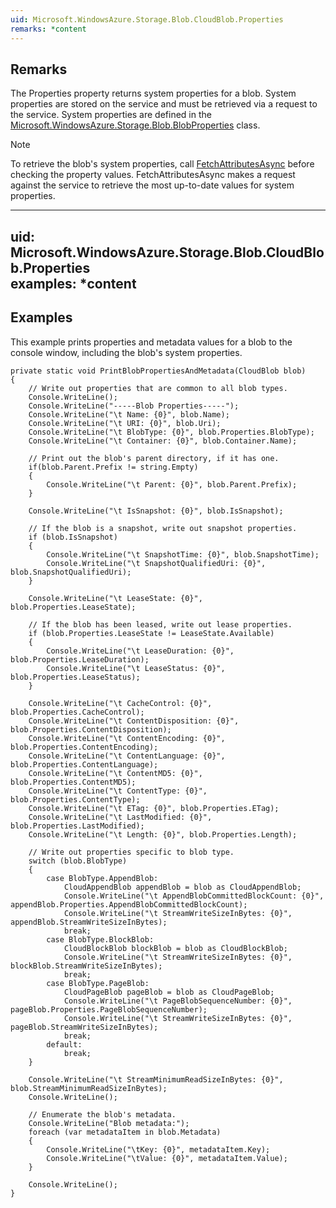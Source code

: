 ```yaml
---  
uid: Microsoft.WindowsAzure.Storage.Blob.CloudBlob.Properties  
remarks: *content  
---  
```

  
## Remarks  
 The Properties property returns system properties for a blob. System properties are stored on the service and must be retrieved via a request to the service. System  properties are defined in the [Microsoft.WindowsAzure.Storage.Blob.BlobProperties](assetId:///T:Microsoft.WindowsAzure.Storage.Blob.BlobProperties?qualifyHint=False&autoUpgrade=True) class.  
  
> [!NOTE]
>  To retrieve the blob's system properties, call [FetchAttributesAsync](assetId:///Overload:Microsoft.WindowsAzure.Storage.Blob.CloudBlob.FetchAttributesAsync?qualifyHint=False&autoUpgrade=True) before checking the property values. FetchAttributesAsync makes a request against the service to retrieve the most up-to-date values for system properties.  
  
---  
uid: Microsoft.WindowsAzure.Storage.Blob.CloudBlob.Properties  
examples: *content  
---  
  
## Examples  
 This example prints properties and metadata values for a blob to the console window, including the blob's system properties.  
  
```  
private static void PrintBlobPropertiesAndMetadata(CloudBlob blob)  
{  
    // Write out properties that are common to all blob types.  
    Console.WriteLine();  
    Console.WriteLine("-----Blob Properties-----");  
    Console.WriteLine("\t Name: {0}", blob.Name);  
    Console.WriteLine("\t URI: {0}", blob.Uri);  
    Console.WriteLine("\t BlobType: {0}", blob.Properties.BlobType);  
    Console.WriteLine("\t Container: {0}", blob.Container.Name);  
  
    // Print out the blob's parent directory, if it has one.  
    if(blob.Parent.Prefix != string.Empty)  
    {   
        Console.WriteLine("\t Parent: {0}", blob.Parent.Prefix);  
    }  
  
    Console.WriteLine("\t IsSnapshot: {0}", blob.IsSnapshot);  
  
    // If the blob is a snapshot, write out snapshot properties.  
    if (blob.IsSnapshot)  
    {  
        Console.WriteLine("\t SnapshotTime: {0}", blob.SnapshotTime);  
        Console.WriteLine("\t SnapshotQualifiedUri: {0}", blob.SnapshotQualifiedUri);  
    }  
  
    Console.WriteLine("\t LeaseState: {0}", blob.Properties.LeaseState);  
  
    // If the blob has been leased, write out lease properties.  
    if (blob.Properties.LeaseState != LeaseState.Available)  
    {  
        Console.WriteLine("\t LeaseDuration: {0}", blob.Properties.LeaseDuration);  
        Console.WriteLine("\t LeaseStatus: {0}", blob.Properties.LeaseStatus);  
    }  
  
    Console.WriteLine("\t CacheControl: {0}", blob.Properties.CacheControl);  
    Console.WriteLine("\t ContentDisposition: {0}", blob.Properties.ContentDisposition);  
    Console.WriteLine("\t ContentEncoding: {0}", blob.Properties.ContentEncoding);  
    Console.WriteLine("\t ContentLanguage: {0}", blob.Properties.ContentLanguage);  
    Console.WriteLine("\t ContentMD5: {0}", blob.Properties.ContentMD5);  
    Console.WriteLine("\t ContentType: {0}", blob.Properties.ContentType);  
    Console.WriteLine("\t ETag: {0}", blob.Properties.ETag);  
    Console.WriteLine("\t LastModified: {0}", blob.Properties.LastModified);  
    Console.WriteLine("\t Length: {0}", blob.Properties.Length);  
  
    // Write out properties specific to blob type.  
    switch (blob.BlobType)  
    {  
        case BlobType.AppendBlob:  
            CloudAppendBlob appendBlob = blob as CloudAppendBlob;  
            Console.WriteLine("\t AppendBlobCommittedBlockCount: {0}", appendBlob.Properties.AppendBlobCommittedBlockCount);  
            Console.WriteLine("\t StreamWriteSizeInBytes: {0}", appendBlob.StreamWriteSizeInBytes);  
            break;  
        case BlobType.BlockBlob:  
            CloudBlockBlob blockBlob = blob as CloudBlockBlob;  
            Console.WriteLine("\t StreamWriteSizeInBytes: {0}", blockBlob.StreamWriteSizeInBytes);  
            break;  
        case BlobType.PageBlob:  
            CloudPageBlob pageBlob = blob as CloudPageBlob;  
            Console.WriteLine("\t PageBlobSequenceNumber: {0}", pageBlob.Properties.PageBlobSequenceNumber);  
            Console.WriteLine("\t StreamWriteSizeInBytes: {0}", pageBlob.StreamWriteSizeInBytes);  
            break;  
        default:  
            break;  
    }  
  
    Console.WriteLine("\t StreamMinimumReadSizeInBytes: {0}", blob.StreamMinimumReadSizeInBytes);  
    Console.WriteLine();  
  
    // Enumerate the blob's metadata.  
    Console.WriteLine("Blob metadata:");  
    foreach (var metadataItem in blob.Metadata)  
    {  
        Console.WriteLine("\tKey: {0}", metadataItem.Key);  
        Console.WriteLine("\tValue: {0}", metadataItem.Value);  
    }  
  
    Console.WriteLine();  
}  
  
```